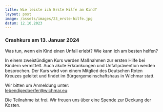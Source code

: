 ```yaml
---
title: Wie leiste ich Erste Hilfe am Kind?
layout: post
image: /assets/images/23_erste-hilfe.jpg
datum: 12.10.2023
---
```

<h3> Crashkurs am 13. Januar 2024  </h3>

Was tun, wenn ein Kind einen Unfall erlebt? Wie kann ich am besten helfen? 

In einem zweistündigen Kurs werden Maßnahmen zur ersten Hilfe bei Kindern vermittelt. Auch akute Erkrankungen und Unfallprävention werden besprochen. Der Kurs wird von einem Mitglied des Deutschen Roten Kreuzes geleitet und findet im Bürgergemeinschaftshaus in Wichmar statt.
<p>

Wir bitten um Anmeldung unter:  
<a href="mailto:lebendigedoerfer@wichmar.eu">lebendigedoerfer@wichmar.eu</a>


<p> 

Die Teilnahme ist frei. Wir freuen uns über eine Spende zur Deckung der Kosten.
<P>
